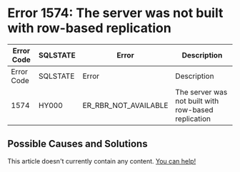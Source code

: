 
# Error 1574: The server was not built with row-based replication


| Error Code | SQLSTATE | Error | Description |
| --- | --- | --- | --- |
| Error Code | SQLSTATE | Error | Description |
| 1574 | HY000 | ER_RBR_NOT_AVAILABLE | The server was not built with row-based replication |




## Possible Causes and Solutions


This article doesn't currently contain any content. [You can help!](/kb/en/writing-and-editing-knowledge-base-articles/)

